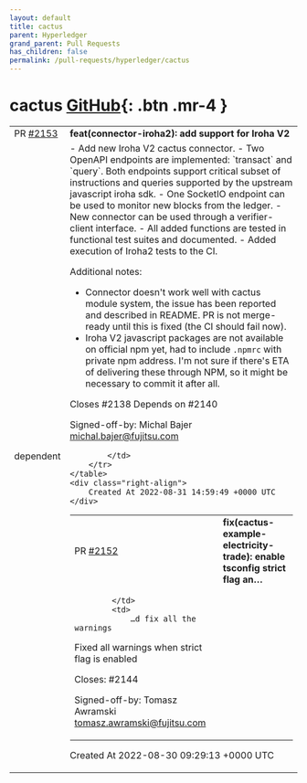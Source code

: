```yaml
---
layout: default
title: cactus
parent: Hyperledger
grand_parent: Pull Requests
has_children: false
permalink: /pull-requests/hyperledger/cactus
---
```


# cactus <span class="fs-3 right-align">[GitHub](https://github.com/hyperledger/cactus){: .btn .mr-4 }</span>


<div>
    <table>
        <tr>
            <td>
                PR <a href="https://github.com/hyperledger/cactus/pull/2153" class=".btn">#2153</a>
            </td>
            <td>
                <b>
                    feat(connector-iroha2): add support for Iroha V2
                </b>
            </td>
        </tr>
        <tr>
            <td>
                <span class="chip">dependent</span>
            </td>
            <td>
                - Add new Iroha V2 cactus connector.
- Two OpenAPI endpoints are implemented: `transact` and `query`. Both endpoints support
  critical subset of instructions and queries supported by the upstream javascript iroha sdk.
- One SocketIO endpoint can be used to monitor new blocks from the ledger.
- New connector can be used through a verifier-client interface.
- All added functions are tested in functional test suites and documented.
- Added execution of Iroha2 tests to the CI.

Additional notes:
- Connector doesn't work well with cactus module system, the issue has been reported and described
  in README. PR is not merge-ready until this is fixed (the CI should fail now).
- Iroha V2 javascript packages are not available on official npm yet, had to include `.npmrc` with
  private npm address. I'm not sure if there's ETA of delivering these through NPM, so it might be
  necessary to commit it after all.

Closes #2138
Depends on #2140

Signed-off-by: Michal Bajer <michal.bajer@fujitsu.com>

            </td>
        </tr>
    </table>
    <div class="right-align">
        Created At 2022-08-31 14:59:49 +0000 UTC
    </div>
</div>

<div>
    <table>
        <tr>
            <td>
                PR <a href="https://github.com/hyperledger/cactus/pull/2152" class=".btn">#2152</a>
            </td>
            <td>
                <b>
                    fix(cactus-example-electricity-trade): enable tsconfig strict flag an…
                </b>
            </td>
        </tr>
        <tr>
            <td>
                
            </td>
            <td>
                …d fix all the warnings

Fixed all warnings when strict flag is enabled

Closes: #2144

Signed-off-by: Tomasz Awramski <tomasz.awramski@fujitsu.com>
            </td>
        </tr>
    </table>
    <div class="right-align">
        Created At 2022-08-30 09:29:13 +0000 UTC
    </div>
</div>

